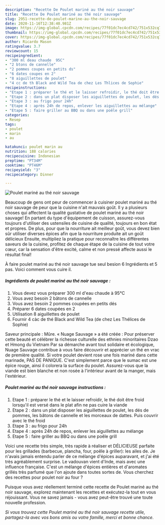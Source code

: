 ```yaml
---
description: "Recette De Poulet mariné au thé noir sauvage"
title: "Recette De Poulet mariné au thé noir sauvage"
slug: 2951-recette-de-poulet-marine-au-the-noir-sauvage
date: 2020-11-16T12:38:40.981Z
image: https://img-global.cpcdn.com/recipes/77f01dc7ec4cd742/751x532cq70/poulet-marine-au-the-noir-sauvage-photo-principale-de-la-recette.jpg
thumbnail: https://img-global.cpcdn.com/recipes/77f01dc7ec4cd742/751x532cq70/poulet-marine-au-the-noir-sauvage-photo-principale-de-la-recette.jpg
cover: https://img-global.cpcdn.com/recipes/77f01dc7ec4cd742/751x532cq70/poulet-marine-au-the-noir-sauvage-photo-principale-de-la-recette.jpg
author: Ricardo Mason
ratingvalue: 3.7
reviewcount: 15
recipeingredient:
- "300 ml deau chaude  95C"
- "2 btons de cannelle"
- "2 pommes coupes en petits ds"
- "6 dates coupes en 2"
- "8 aiguillettes de poulet"
- "4 cc de th Black and Wild Tea de chez Les Thlices de Sophie"
recipeinstructions:
- "Etape 1 : préparer le thé et le laisser refroidir, le thé doit être froid lorsqu&#39;il est versé dans le plat afin ne pas cuire la viande"
- "Etape 2 : dans un plat disposer les aiguillettes de poulet, les dés de pommes, les bâtons de cannelle et les morceaux de dattes. Puis couvrir avec le thé froid"
- "Etape 3 : au frigo pour 24h"
- "Etape 4 : après 24h de repos, enlever les aiguillettes au mélange"
- "Etape 5 : faire griller au BBQ ou dans une poêle grill"
categories:
- Resep
tags:
- poulet
- marin
- au

katakunci: poulet marin au 
nutrition: 188 calories
recipecuisine: Indonesian
preptime: "PT34M"
cooktime: "PT46M"
recipeyield: "3"
recipecategory: Dinner

---
```



![Poulet mariné au thé noir sauvage](https://img-global.cpcdn.com/recipes/77f01dc7ec4cd742/751x532cq70/poulet-marine-au-the-noir-sauvage-photo-principale-de-la-recette.jpg)

Beaucoup de gens ont peur de commencer à cuisiner poulet mariné au thé noir sauvage de peur que la cuisine n'ait mauvais goût. Il y a plusieurs choses qui affectent la qualité gustative de poulet mariné au thé noir sauvage! En partant du type d'équipement de cuisson, assurez-vous toujours d'utiliser des ustensiles de cuisine de qualité, toujours en bon état et propres. De plus, pour que la nourriture ait meilleur goût, vous devez bien sûr utiliser diverses épices afin que la nourriture produite ait un goût délicieux Ensuite, multipliez la pratique pour reconnaître les différentes saveurs de la cuisine, profitez de chaque étape de la cuisine de tout votre cœur, car la sensation d'être excité, calme et non pressé affecte aussi le résultat final!

<!--inarticleads1-->

À faire poulet mariné au thé noir sauvage tue seul besion 6 Ingrédients et 5 pas. Voici comment vous cuire il.

##### Ingrédients de poulet mariné au thé noir sauvage :

1. Vous devez vous préparer 300 ml d&#39;eau chaude à 95°C
1. Vous avez besoin 2 bâtons de cannelle
1. Vous avez besoin 2 pommes coupées en petits dés
1. Préparer 6 dates coupées en 2
1. Utilisation 8 aiguillettes de poulet
1. Fournir 4 càc de thé Black and Wild Tea (de chez Les Thélices de Sophie)


Saveur principale : Mûre. « Nuage Sauvage » a été créée : Pour préserver cette beauté et célébrer la richesse culturelle des ethnies minoritaires Dzao et Hmong du Vietnam Par sa démarche avant tout solidaire et écologique, Nuage Sauvage contribue à vous faire découvrir et apprécier un thé en vrac de première qualité. Si votre poulet devient rose une fois mariné dans cette marinade, PAS DE PANIQUE. C&#39;est simplement parce que le sumac est une épice rouge, ainsi il colorera la surface du poulet. Assurez-vous que la viande est bien blanche et non rosée à l&#39;intérieur avant de la manger, mais l&#39;extérieur. 

<!--inarticleads2-->

##### Poulet mariné au thé noir sauvage instructions :

1. Etape 1 : préparer le thé et le laisser refroidir, le thé doit être froid lorsqu&#39;il est versé dans le plat afin ne pas cuire la viande
1. Etape 2 : dans un plat disposer les aiguillettes de poulet, les dés de pommes, les bâtons de cannelle et les morceaux de dattes. Puis couvrir avec le thé froid
1. Etape 3 : au frigo pour 24h
1. Etape 4 : après 24h de repos, enlever les aiguillettes au mélange
1. Etape 5 : faire griller au BBQ ou dans une poêle grill


Voici une recette très simple, très rapide à réaliser et DÉLICIEUSE parfaite pour les grillades (barbecue, plancha, four, poêle à griller): les ailes de. Je n&#39;avais jamais entendu parler de ce mélange d&#39;épices auparavant, et j&#39;ai été très agréablement surprise. Le vadouvan vient d&#39;Inde, mais avec une influence française. C&#39;est un mélange d&#39;épices entières et d&#39;aromates grillés très parfumé que l&#39;on ajoute dans toutes sortes de. Vous cherchez des recettes pour poulet noir au four ? 

<!--inarticleads1-->

<p>
Puisque vous avez réellement terminé cette recette de Poulet mariné au thé noir sauvage, explorez maintenant les recettes et exécutez-la tout en vous réjouissant. Vous ne savez jamais - vous avez peut-être trouvé une toute nouvelle profession.
</p>

<p>
<i>Si vous trouvez cette Poulet mariné au thé noir sauvage recette utile, partagez-la avec vos bons amis ou votre famille, merci et bonne chance.</i>
</p>
